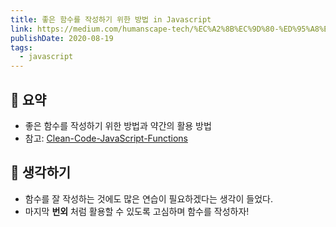 ```yaml
---
title: 좋은 함수를 작성하기 위한 방법 in Javascript
link: https://medium.com/humanscape-tech/%EC%A2%8B%EC%9D%80-%ED%95%A8%EC%88%98%EB%A5%BC-%EC%9E%91%EC%84%B1%ED%95%98%EA%B8%B0-%EC%9C%84%ED%95%9C-%EB%B0%A9%EB%B2%95-in-javascript-a1c0a66ef893
publishDate: 2020-08-19
tags:
  - javascript
---
```

## 📝 요약 
- 좋은 함수를 작성하기 위한 방법과 약간의 활용 방법  
- 참고: [Clean-Code-JavaScript-Functions](https://github.com/ryanmcdermott/clean-code-javascript#functions)  
  
## 🤔 생각하기 
- 함수를 잘 작성하는 것에도 많은 연습이 필요하겠다는 생각이 들었다.
- 마지막 **번외** 처럼 활용할 수 있도록 고심하며 함수를 작성하자! 